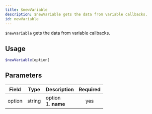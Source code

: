 ```yaml
---
title: $newVariable 
description: $newVariable gets the data from variable callbacks.
id: newVariable
---
```


`$newVariable` gets the data from variable callbacks.

## Usage

```php
$newVariable[option]
```

## Parameters 


| Field     | Type    | Description                                        | Required |
|-----------|---------|----------------------------------------------------| :------: |
| option    | string  | option <br> 1. **name**                            | yes      |
